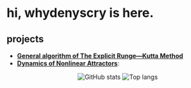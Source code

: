# hi, whydenyscry is here.

## projects
- **[General algorithm of The Explicit Runge—Kutta Method](https://github.com/whydenyscry/General-algorithm-of-the-explicit-Runge-Kutta-method)**
- **[Dynamics of Nonlinear Attractors](https://github.com/whydenyscry/Dynamics-of-Nonlinear-Attractors)**:

<div align="center">
<img alt="GitHub stats" src="https://github-readme-stats.vercel.app/api?username=whydenyscry&show_icons=true&theme=transparent"/>
<img alt="Top langs" src="https://github-readme-stats.vercel.app/api/top-langs/?username=whydenyscry&layout=compact&theme=transperent"/>
</div>
